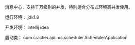 消息中心，支持千万级别的并发，特别适合分布式环境高并发使用。

运行环境：
jdk1.8

开发环境：
intellij idea

启动类：
com.cracker.api.mc.scheduler.SchedulerApplication